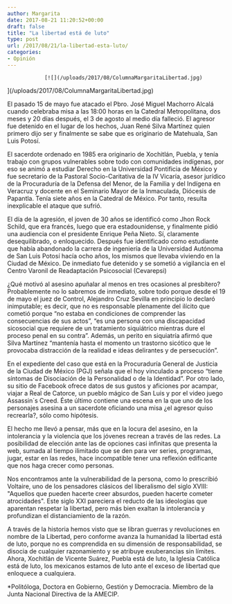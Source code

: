 ```yaml
---
author: Margarita
date: 2017-08-21 11:20:52+00:00
draft: false
title: "La libertad está de luto"
type: post
url: /2017/08/21/la-libertad-esta-luto/
categories:
- Opinión
---
```



				[![](/uploads/2017/08/ColumnaMargaritaLibertad.jpg)
](/uploads/2017/08/ColumnaMargaritaLibertad.jpg)

El pasado 15 de mayo fue atacado el Pbro. José Miguel Machorro Alcalá cuando celebraba misa a las 18:00 horas en la Catedral Metropolitana, dos meses y 20 días después, el 3 de agosto al medio día falleció. El agresor fue detenido en el lugar de los hechos, Juan René Silva Martínez quien primero dijo ser y finalmente se sabe que es originario de Matehuala, San Luis Potosí.

El sacerdote ordenado en 1985 era originario de Xochitlán, Puebla, y tenía trabajo con grupos vulnerables sobre todo con comunidades indígenas, por eso se animó a estudiar Derecho en la Universidad Pontificia de México y fue secretario de la Pastoral Socio-Caritativa de la IV Vicaría, asesor jurídico de la Procuraduría de la Defensa del Menor, de la Familia y del Indígena en Veracruz y docente en el Seminario Mayor de la Inmaculada, Diócesis de Papantla. Tenía siete años en la Catedral de México. Por tanto, resulta inexplicable el ataque que sufrió.

El día de la agresión, el joven de 30 años se identificó como Jhon Rock Schild, que era francés, luego que era estadounidense, y finalmente pidió una audiencia con el presidente Enrique Peña Nieto. Sí, claramente desequilibrado, o enloquecido. Después fue identificado como estudiante que había abandonado la carrera de ingeniería de la Universidad Autónoma de San Luis Potosí hacía ocho años, los mismos que llevaba viviendo en la Ciudad de México. De inmediato fue detenido y se sometió a vigilancia en el Centro Varonil de Readaptación Psicosocial (Cevarepsi)

¿Qué motivó al asesino apuñalar al menos en tres ocasiones al presbítero? Probablemente no lo sabremos de inmediato, sobre todo porque desde el 19 de mayo el juez de Control, Alejandro Cruz Sevilla en principio lo declaró inimputable; es decir, que no es responsable plenamente del ilícito que cometió porque “no estaba en condiciones de comprender las consecuencias de sus actos”, “es una persona con una discapacidad sicosocial que requiere de un tratamiento siquiátrico mientras dure el proceso penal en su contra”. Además, un perito en siquiatría afirmó que Silva Martínez “mantenía hasta el momento un trastorno sicótico que le provocaba distracción de la realidad e ideas delirantes y de persecución”. 

En el expediente del caso que está en la Procuraduría General de Justicia de la Ciudad de México (PGJ) señala que el hoy vinculado a proceso “tiene síntomas de Disociación de la Personalidad o de la Identidad”. Por otro lado, su sitio de Facebook ofrece datos de sus gustos y aficiones por acampar, viajar a Real de Catorce, un pueblo mágico de San Luis y por el video juego Assassin´s Creed. Éste último contiene una escena en la que uno de los personajes asesina a un sacerdote oficiando una misa ¿el agresor quiso recrearla?, sólo como hipótesis.

El hecho me llevó a pensar, más que en la locura del asesino, en la intolerancia y la violencia que los jóvenes recrean a través de las redes. La posibilidad de elección ante las de opciones casi infinitas que presenta la web, sumada al tiempo ilimitado que se den para ver series, programas, jugar, estar en las redes, hace incompatible tener una reflexión edificante que nos haga crecer como personas.

Nos encontramos ante la vulnerabilidad de la persona, como lo prescribió Voltaire, uno de los pensadores clásicos del liberalismo del siglo XVIII: "Aquellos que pueden hacerte creer absurdos, pueden hacerte cometer atrocidades". Este siglo XXI pareciera el reducto de las ideologías que aparentan respetar la libertad, pero más bien exaltan la intolerancia y profundizan el distanciamiento de la razón.

A través de la historia hemos visto que se libran guerras y revoluciones en nombre de la Libertad, pero conforme avanza la humanidad la libertad está de luto, porque no es comprendida en su dimensión de responsabilidad, se disocia de cualquier razonamiento y se atribuye exuberancias sin límites. Ahora, Xochitlán de Vicente Suárez, Puebla está de luto, la Iglesia Católica está de luto, los mexicanos estamos de luto ante el exceso de libertad que enloquece a cualquiera.



*Politóloga, Doctora en Gobierno, Gestión y Democracia. Miembro de la Junta Nacional Directiva de la AMECIP.		
